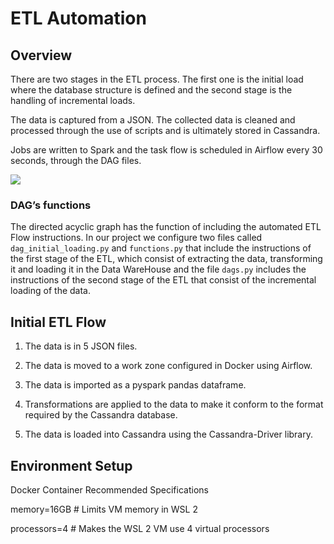# ETL Automation

  

## Overview

There are two stages in the ETL process. The first one is the initial load where the database structure is defined and the second stage is the handling of incremental loads.

The data is captured from a JSON. The collected data is cleaned and processed through the use of scripts and is ultimately stored in Cassandra.

Jobs are written to Spark and the task flow is scheduled in Airflow every 30 seconds, through the DAG files.

  

![](https://lh5.googleusercontent.com/GM-VUfapG4wFGURUhefJES1Uu4P8XmaL4xVo1A9lnURQtvy7TMAueEyQ0a0LVFJHOD6TPrd0QGj-aW3Ir5KGsvkw1J6nW-IhkQW9CFRznEGslcmicOf3dar0fxahpXZUBJJiTO5qZdRSN7ZgwH9Qc6DZooWz5TzH8h5IlANY769YwjbcqkdsRWwwxChbLQ)

  

### DAG’s functions

The directed acyclic graph has the function of including the automated ETL Flow instructions. In our project we configure two files called `dag_initial_loading.py` and `functions.py` that include the instructions of the first stage of the ETL, which consist of extracting the data, transforming it and loading it in the Data WareHouse and the file `dags.py` includes the instructions of the second stage of the ETL that consist of the incremental loading of the data.

  

## Initial ETL Flow

1.  The data is in 5 JSON files.
    
2.  The data is moved to a work zone configured in Docker using Airflow.
    
3.  The data is imported as a pyspark pandas dataframe.
    
4.  Transformations are applied to the data to make it conform to the format required by the Cassandra database.
    
5.  The data is loaded into Cassandra using the Cassandra-Driver library.
    

  

## Environment Setup

Docker Container Recommended Specifications

memory=16GB # Limits VM memory in WSL 2

processors=4 # Makes the WSL 2 VM use 4 virtual processors

